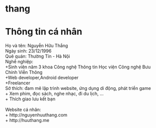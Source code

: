 # thang
<h1> Thông tin cá nhân </h1>
Họ và tên: Nguyễn Hữu Thắng <br>
Ngày sinh: 23/12/1996 <br>
Quê quán: Thường Tín - Hà Nội<br>
Nghề nghiệp: <br>
+Sinh viên năm 3 khoa Công nghệ Thông tin Học viện Công nghệ Bưu Chính Viễn Thông<br>
+Web developer,Android developer<br>
+Freelancer<br>
Sở thích: đam mê lập trình website, ứng dụng di động, phát triển game<br>
+ Xem phim, đọc sách, nghe nhạc, đi du lịch, ...<br>
+ Thích giao lưu kết bạn<br>
<br/>
Website cá nhân: <br>
+ http://nguyenhuuthang.com <br>
+ http://huuthang.me <br>
